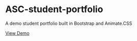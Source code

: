 # ASC-student-portfolio
A demo student portfolio built in Bootstrap and Animate.CSS

[View Demo](https://isvictorious.github.io/ASC-student-portfolio/)

